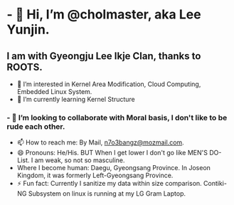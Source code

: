 # - 👋 Hi, I’m @cholmaster, aka Lee Yunjin.
## I am with Gyeongju Lee Ikje Clan, thanks to ROOTS.
- 👀 I’m interested in Kernel Area Modification, Cloud Computing, Embedded Linux System.
- 🌱 I’m currently learning Kernel Structure
### - 💞️ I’m looking to collaborate with Moral basis, I don't like to be rude each other.
- 📫 How to reach me: By Mail, n7o3bangz@mozmail.com.
- 😄 Pronouns: He/His. BUT When I get lower I don't go like MEN'S DO-List. I am weak, so not so masculine.
- Where I become human: Daegu, Gyeongsang Province. In Joseon Kingdom, it was formerly Left-Gyeongsang Province.
- ⚡ Fun fact: Currently I sanitize my data within size comparison. Contiki-NG Subsystem on linux is running at my LG Gram Laptop.

<!---
cholmaster/cholmaster is a ✨ special ✨ repository because its `README.md` (this file) appears on your GitHub profile.
You can click the Preview link to take a look at your changes.
--->
